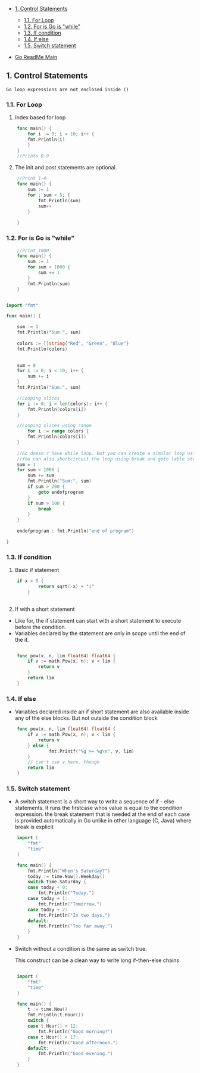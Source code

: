 
- [1. Control Statements](#1-control-statements)
	- [1.1. For Loop](#11-for-loop)
	- [1.2. For is Go is "while"](#12-for-is-go-is-while)
	- [1.3. If condition](#13-if-condition)
	- [1.4. If else](#14-if-else)
	- [1.5. Switch statement](#15-switch-statement)

- [Go ReadMe Main](./Go_ReadMe.md)	 
  
## 1. Control Statements
`Go loop expressions are not enclosed inside ()`
### 1.1. For Loop
1. Index based for loop

```go
	func main() {
		for i := 0; i < 10; i++ {
		fmt.Println(i)
		}
	}
	//Prints 0-9
```

2. The init and post statements are optional. 

```go
	//Print 1-4
	func main() {
		sum := 1
		for ; sum < 5; {
			fmt.Println(sum)
			sum++
		}
		
	}

```

### 1.2. For is Go is "while"

```go
	//Print 1000
	func main() {
		sum := 1
		for sum < 1000 {
			sum += 1
		}
		fmt.Println(sum)
	}

```

```go

import "fmt"

func main() {

	sum := 1
	fmt.Println("Sum:", sum)
	
	colors := []string{"Red", "Green", "Blue"}
	fmt.Println(colors)
	

	sum = 0
	for i := 0; i < 10; i++ {
		sum += i
	}
	fmt.Println("Sum:", sum)

	//Looping slices
	for i := 0; i < len(colors); i++ {
		fmt.Println(colors[i])
	}

	//Looping slices using range
		for i := range colors {
		fmt.Println(colors[i])
	}
	
	//Go doesn'r have while loop. But you can create a similar loop using for loop
	//You can also shortcircuit the loop using break and goto lable stetments after a condition is meet
	sum = 1
	for sum < 1000 {
		sum += sum
		fmt.Println("Sum:", sum)
		if sum > 200 {
			goto endofprogram
		}
		if sum > 500 {
			break
		}
	}
	
	endofprogram : fmt.Println("end of program")

}


```
### 1.3. If condition

1. Basic if statement

```go
	if x < 0 {
			return sqrt(-x) + "i"
		}
   
```

2. If with a short statement
- Like for, the if statement can start with a short statement to execute before the condition. 
- Variables declared by the statement are only in scope until the end of the if. 

```go

	func pow(x, n, lim float64) float64 {
		if v := math.Pow(x, n); v < lim {
			return v
		}
		return lim
	}
```

### 1.4. If else

- Variables declared inside an if short statement are also available inside any of the else blocks. But not outside the condition block

```go
	func pow(x, n, lim float64) float64 {
		if v := math.Pow(x, n); v < lim {
			return v
		} else {
				fmt.Printf("%g >= %g\n", v, lim)
		}
		// can't use v here, though
		return lim
	}
```

### 1.5. Switch statement

- A switch statement is a short way to write a sequence of if - else statements. It runs the firstcase whos  value is equal to the condition expression. 
the break statement that is needed at the end of each case is provided automatically in Go unlike in other language (C, Java) where break is explicit

```go
	import (
		"fmt"
		"time"
	)

	func main() {
		fmt.Println("When's Saturday?")
		today := time.Now().Weekday()
		switch time.Saturday {
		case today + 0:
			fmt.Println("Today.")
		case today + 1:
			fmt.Println("Tomorrow.")
		case today + 2:
			fmt.Println("In two days.")
		default:
			fmt.Println("Too far away.")
		}
	}
```

- Switch without a condition is the same as switch true.

	This construct can be a clean way to write long if-then-else chains
	
```go

	import (
		"fmt"
		"time"
	)

	func main() {
		t := time.Now()
		fmt.Println(t.Hour())
		switch {
		case t.Hour() < 12:
			fmt.Println("Good morning!")
		case t.Hour() < 17:
			fmt.Println("Good afternoon.")
		default:
			fmt.Println("Good evening.")
		}
	}

```	
